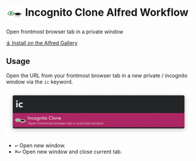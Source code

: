 # <img src='Workflow/icon.png' width='45' align='center' alt='icon'> Incognito Clone Alfred Workflow

Open frontmost browser tab in a private window

[⤓ Install on the Alfred Gallery](https://alfred.app/workflows/vitor/incognito-clone)

## Usage

Open the URL from your frontmost browser tab in a new private / incognito window via the `ic` keyword.

![Keyword to open new window](Workflow/images/about/ic.png)

* <kbd>↩&#xFE0E;</kbd> Open new window.
* <kbd>⌘</kbd><kbd>↩&#xFE0E;</kbd> Open new window and close current tab.
